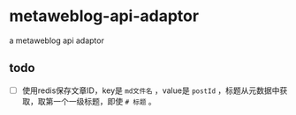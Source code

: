 # metaweblog-api-adaptor
a metaweblog api adaptor

## todo

- [ ] 使用redis保存文章ID，key是 `md文件名` ，value是 `postId` ，标题从元数据中获取，取第一个一级标题，即使 `# 标题` 。